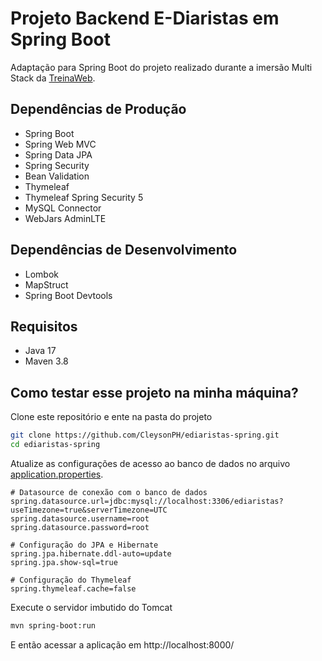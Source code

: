 # Projeto Backend E-Diaristas em Spring Boot

Adaptação para Spring Boot do projeto realizado durante a imersão Multi Stack da [TreinaWeb](https://treinaweb.com.br/).

## Dependências de Produção

- Spring Boot
- Spring Web MVC
- Spring Data JPA
- Spring Security
- Bean Validation
- Thymeleaf
- Thymeleaf Spring Security 5
- MySQL Connector
- WebJars AdminLTE

## Dependências de Desenvolvimento

- Lombok
- MapStruct
- Spring Boot Devtools

## Requisitos

- Java 17
- Maven 3.8

## Como testar esse projeto na minha máquina?

Clone este repositório e ente na pasta do projeto

```sh
git clone https://github.com/CleysonPH/ediaristas-spring.git
cd ediaristas-spring
```

Atualize as configurações de acesso ao banco de dados no arquivo
[application.properties](src/main/resources/application.properties).

```proporties
# Datasource de conexão com o banco de dados
spring.datasource.url=jdbc:mysql://localhost:3306/ediaristas?useTimezone=true&serverTimezone=UTC
spring.datasource.username=root
spring.datasource.password=root

# Configuração do JPA e Hibernate
spring.jpa.hibernate.ddl-auto=update
spring.jpa.show-sql=true

# Configuração do Thymeleaf
spring.thymeleaf.cache=false
```

Execute o servidor imbutido do Tomcat

```bash
mvn spring-boot:run
```

E então acessar a aplicação em http://localhost:8000/